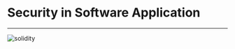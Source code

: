 # Security in Software Application

---
![solidity](https://img.shields.io/badge/Solidity-e6e6e6?style=for-the-badge&logo=solidity&logoColor=black)